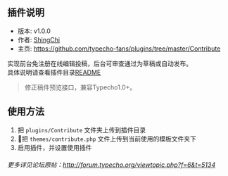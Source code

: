 ## 插件说明 ##

 - 版本: v1.0.0
 - 作者: [ShingChi](https://github.com/shingchi)
 - 主页: <https://github.com/typecho-fans/plugins/tree/master/Contribute>

实现前台免注册在线编辑投稿，后台可审查通过为草稿或自动发布。  
具体说明请查看插件目录[README](/plugins/Contribute/README.md)

 > 修正稿件预览接口，兼容Typecho1.0+。

## 使用方法 ##

 1. 把 `plugins/Contribute` 文件夹上传到插件目录
 2. :dart:把 `themes/contribute.php` 文件上传到当前使用的模板文件夹下
 3. 启用插件，并设置使用插件

###### 更多详见论坛原帖：http://forum.typecho.org/viewtopic.php?f=6&t=5134